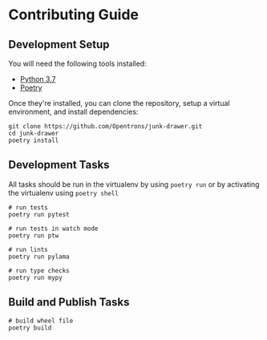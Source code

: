# Contributing Guide

## Development Setup

You will need the following tools installed:

- [Python 3.7][]
- [Poetry][]

Once they're installed, you can clone the repository, setup a virtual environment, and install dependencies:

```shell
git clone https://github.com/Opentrons/junk-drawer.git
cd junk-drawer
poetry install
```

[python 3.7]: https://www.python.org/downloads/
[poetry]: https://python-poetry.org/

## Development Tasks

All tasks should be run in the virtualenv by using `poetry run` or by activating the virtualenv using `poetry shell`

```shell
# run tests
poetry run pytest

# run tests in watch mode
poetry run ptw

# run lints
poetry run pylama

# run type checks
poetry run mypy
```

## Build and Publish Tasks

```shell
# build wheel file
poetry build
```
